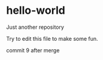# hello-world
Just another repository

Try to edit this file to make some fun.


commit 9 after merge

